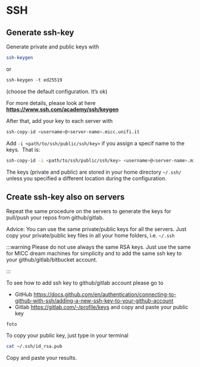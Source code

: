 # SSH

## Generate ssh-key

Generate private and public keys with

```bash
ssh-keygen
```

or

```bash
ssh-keygen -t ed25519
```

(choose the default configuration. It’s ok)

For more details, please look at here __<https://www.ssh.com/academy/ssh/keygen>__


After that, add your key to each server with


```bash
ssh-copy-id <username>@<server-name>.micc.unifi.it
```

Add `-i <path/to/ssh/public/ssh/key>` if you assign a specif name to the keys.  That is:

```bash
ssh-copy-id -i <path/to/ssh/public/ssh/key> <username>@<server-name>.micc.unifi.it
```


The keys (private and public) are stored in your home directory `~/.ssh/` unless you specified a different location during the configuration.


## Create ssh-key also on servers

Repeat the same procedure on the servers to generate the keys for pull/push your repos from github/gitlab.

Advice: You can use the same private/public keys for all the servers. Just copy your private/public key files in all your home folders, i.e. `~/.ssh`



:::warning
Please do not use always the same RSA keys. Just use the same for MICC dream machines for simplicity and to add the same ssh key to your github/gitlab/bitbucket account.

:::

To see how to add ssh key to github/gitlab account please go to

* GitHub <https://docs.github.com/en/authentication/connecting-to-github-with-ssh/adding-a-new-ssh-key-to-your-github-account>
* Gitlab <https://gitlab.com/-/profile/keys> and copy and paste your public key                   

``foto``

To copy your public key, just type in your terminal

```bash
cat ~/.ssh/id_rsa.pub
```

Copy and paste your results.